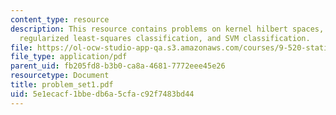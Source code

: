 ```yaml
---
content_type: resource
description: This resource contains problems on kernel hilbert spaces, mercer?s theorem,
  regularized least-squares classification, and SVM classification.
file: https://ol-ocw-studio-app-qa.s3.amazonaws.com/courses/9-520-statistical-learning-theory-and-applications-spring-2006/5e1ecacf1bbedb6a5cfac92f7483bd44_problem_set1.pdf
file_type: application/pdf
parent_uid: fb205fd8-b3b0-ca8a-4681-7772eee45e26
resourcetype: Document
title: problem_set1.pdf
uid: 5e1ecacf-1bbe-db6a-5cfa-c92f7483bd44
---
```


